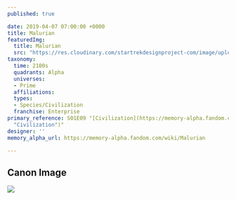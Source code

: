 ```yaml
---
published: true

date: 2019-04-07 07:00:00 +0000
title: Malurian
featuredImg:
  title: Malurian
  src: "https://res.cloudinary.com/startrekdesignproject-com/image/upload/v1554865026/Malurian.png"
taxonomy:
  time: 2100s
  quadrants: Alpha
  universes:
  - Prime
  affiliations:
  types:
  - Species/Civilization
  franchise: Enterprise
primary_reference: S01E09 "[Civilization](https://memory-alpha.fandom.com/wiki/Civilization
  "Civilization")"
designer: ''
memory_alpha_url: https://memory-alpha.fandom.com/wiki/Malurian

---
```

## Canon Image

![](https://res.cloudinary.com/startrekdesignproject-com/image/upload/v1554689068/Malurian1.jpg)